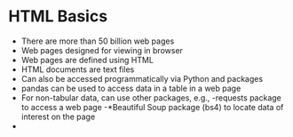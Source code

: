 # HTML Basics
- There are more than 50 billion web pages
- Web pages designed for viewing in browser
- Web pages are defined using HTML
- HTML documents are text files 
- Can also be accessed programmatically via Python and packages
- pandas can be used to access data in a table in a web page
- For non-tabular data, can use other packages, e.g., -requests package to access a web page -*Beautiful Soup package (bs4) to locate data of interest on the page
- 
